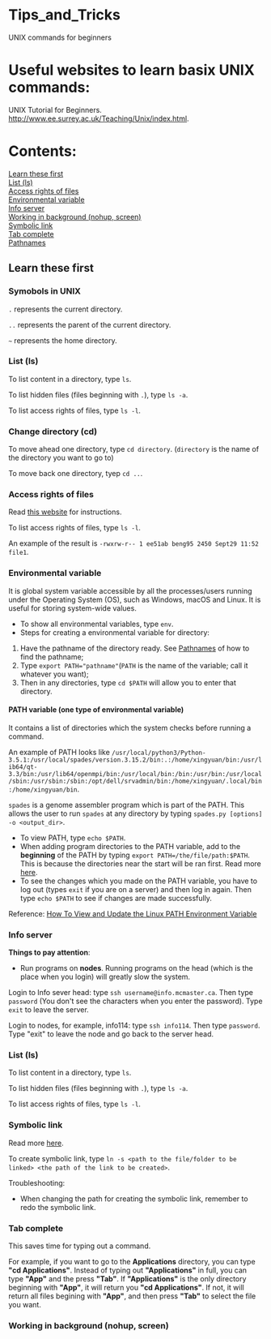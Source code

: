 # Tips_and_Tricks
UNIX commands for beginners
# Useful websites to learn basix UNIX commands:
UNIX Tutorial for Beginners. http://www.ee.surrey.ac.uk/Teaching/Unix/index.html. 
# Contents:
[Learn these first](#learn-these-first) <br>
[List (ls)](#list-ls) <br>
[Access rights of files](#access-rights-of-files) <br>
[Environmental variable](#environmental-variable) <br>
[Info server](#info-server) <br>
[Working in background (nohup, screen)](#working-in-background-nohup-screen) <br>
[Symbolic link](#symbolic-link) <br>
[Tab complete](#tab-complete) <br>
[Pathnames](#pathnames)  <br>

## Learn these first

### Symobols in UNIX
``.`` represents the current directory. 

``..`` represents the parent of the current directory. 

``~`` represents the home directory.

### List (ls)
To list content in a directory, type ``ls``.

To list hidden files (files beginning with ``.``), type ``ls -a``. 

To list access rights of files, type ``ls -l``. 

### Change directory (cd)
To move ahead one directory, type ``cd directory``. (``directory`` is the name of the directory you want to go to)

To move back one directory, tyep ``cd ..``.

### Access rights of files
Read [this website](https://www.pluralsight.com/blog/it-ops/linux-file-permissions) for instructions.

To list access rights of files, type ``ls -l``. 

An example of the result is ``-rwxrw-r-- 1 ee51ab beng95 2450 Sept29 11:52 file1``. 

### Environmental variable
It is global system variable accessible by all the processes/users running under the Operating System (OS), such as Windows, macOS and Linux. It is useful for storing system-wide values.  
- To show all environmental variables, type ``env``.
- Steps for creating a environmental variable for directory: <br>
1. Have the pathname of the directory ready. See [Pathnames](#pathnames) of how to find the pathname; <br>
2. Type ``export PATH="pathname"``(``PATH`` is the name of the variable; call it whatever you want); <br> 
3. Then in any directories, type ``cd $PATH`` will allow you to enter that directory. 

#### PATH variable (one type of environmental variable)
It contains a list of directories which the system checks before running a command. 

An example of PATH looks like ``/usr/local/python3/Python-3.5.1:/usr/local/spades/version.3.15.2/bin:.:/home/xingyuan/bin:/usr/lib64/qt-3.3/bin:/usr/lib64/openmpi/bin:/usr/local/bin:/bin:/usr/bin:/usr/local/sbin:/usr/sbin:/sbin:/opt/dell/srvadmin/bin:/home/xingyuan/.local/bin:/home/xingyuan/bin``.

``spades`` is a genome assembler program which is part of the PATH. This allows the user to run ``spades`` at any directory by typing ``spades.py [options] -o <output_dir>``. 

- To view PATH, type ``echo $PATH``.
- When adding program directories to the PATH variable, add to the **beginning** of the PATH by typing ``export PATH=/the/file/path:$PATH``. This is because the directories near the start will be ran first. Read more [here](https://stackoverflow.com/questions/9546324/adding-a-directory-to-the-path-environment-variable-in-windows#:~:text=The%20path%20works%20like%20first,the%20beginning%20of%20the%20command). 
- To see the changes which you made on the PATH variable, you have to log out (types ``exit`` if you are on a server) and then log in again. Then type ``echo $PATH`` to see if changes are made successfully. 

Reference: 
[How To View and Update the Linux PATH Environment Variable](https://www.digitalocean.com/community/tutorials/how-to-view-and-update-the-linux-path-environment-variable#step-3-mdash-permanently-adding-a-directory-to-the-path-variable)

### Info server
**Things to pay attention**:
- Run programs on **nodes**. Running programs on the head (which is the place when you login) will greatly slow the system.  

Login to Info sever head: type ``ssh username@info.mcmaster.ca``. Then type ``password`` (You don't see the characters when you enter the password). Type ``exit`` to leave the server.

Login to nodes, for example, info114: type ``ssh info114``. Then type ``password``. Type "exit" to leave the node and go back to the server head. 

### List (ls)
To list content in a directory, type ``ls``.

To list hidden files (files beginning with ``.``), type ``ls -a``. 

To list access rights of files, type ``ls -l``. 

### Symbolic link
Read more [here](https://www.freecodecamp.org/news/symlink-tutorial-in-linux-how-to-create-and-remove-a-symbolic-link/).

To create symbolic link, type ``ln -s <path to the file/folder to be linked> <the path of the link to be created>``.

Troubleshooting: 
- When changing the path for creating the symbolic link, remember to redo the symbolic link. 

### Tab complete
This saves time for typing out a command. 

For example, if you want to go to the **Applications** directory, you can type **"cd Applications"**. Instead of typing out **"Applications"** in full, you can type **"App"** and the press **"Tab"**. If **"Applications"** is the only directory beginning with **"App"**, it will return you **"cd Applications"**. If not, it will return all files begining with **"App"**, and then press **"Tab"** to select the file you want. 

### Working in background (nohup, screen)
